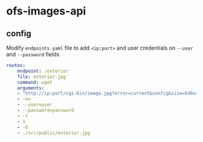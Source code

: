 # ofs-images-api

## config

Modify `endpoints.yaml` file to add  `<ip:port>` and user credentials on `--user` and `--password` fields

```yaml
routes:
	endpoint: /exterior
	file: exterior.jpg
	command: wget
	arguments:
	- "http://ip:port/cgi-bin/image.jpg?error=current&config&size=640x480&textdisplay=enable"
	- -nv
	- --user=user
	- --password=password
	- -t
	- 1
	- -O
	- ./src/public/exterior.jpg
```
